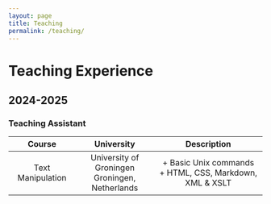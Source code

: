 ```yaml
---
layout: page
title: Teaching
permalink: /teaching/
---
```


# Teaching Experience

## 2024-2025
### Teaching Assistant

| Course                 | University                 | Description                        |
| :---: | :---:| :---: |
| Text Manipulation      | University of Groningen<br>Groningen, Netherlands | + Basic Unix commands<br>+ HTML, CSS, Markdown, XML & XSLT |
